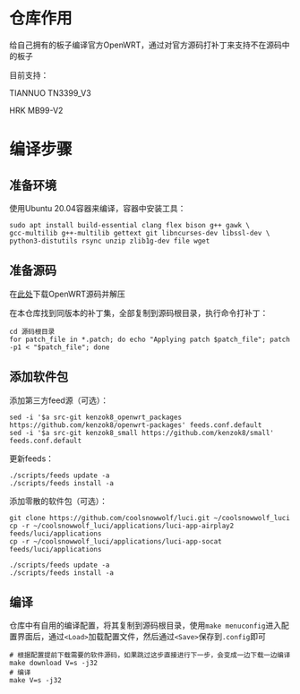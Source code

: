 # 仓库作用

给自己拥有的板子编译官方OpenWRT，通过对官方源码打补丁来支持不在源码中的板子

目前支持：

TIANNUO TN3399_V3

HRK MB99-V2

# 编译步骤

## 准备环境

使用Ubuntu 20.04容器来编译，容器中安装工具：

```
sudo apt install build-essential clang flex bison g++ gawk \
gcc-multilib g++-multilib gettext git libncurses-dev libssl-dev \
python3-distutils rsync unzip zlib1g-dev file wget
```

## 准备源码

在[此处](https://github.com/openwrt/openwrt/releases)下载OpenWRT源码并解压

在本仓库找到同版本的补丁集，全部复制到源码根目录，执行命令打补丁：

```
cd 源码根目录
for patch_file in *.patch; do echo "Applying patch $patch_file"; patch -p1 < "$patch_file"; done
```

## 添加软件包

添加第三方feed源（可选）：

```
sed -i '$a src-git kenzok8_openwrt_packages https://github.com/kenzok8/openwrt-packages' feeds.conf.default
sed -i '$a src-git kenzok8_small https://github.com/kenzok8/small' feeds.conf.default
```

更新feeds：

```
./scripts/feeds update -a
./scripts/feeds install -a
```

添加零散的软件包（可选）：

```
git clone https://github.com/coolsnowwolf/luci.git ~/coolsnowwolf_luci
cp -r ~/coolsnowwolf_luci/applications/luci-app-airplay2 feeds/luci/applications
cp -r ~/coolsnowwolf_luci/applications/luci-app-socat feeds/luci/applications

./scripts/feeds update -a
./scripts/feeds install -a
```

## 编译

仓库中有自用的编译配置，将其复制到源码根目录，使用`make menuconfig`进入配置界面后，通过`<Load>`加载配置文件，然后通过`<Save>`保存到`.config`即可

```
# 根据配置提前下载需要的软件源码，如果跳过这步直接进行下一步，会变成一边下载一边编译
make download V=s -j32
# 编译
make V=s -j32
```
